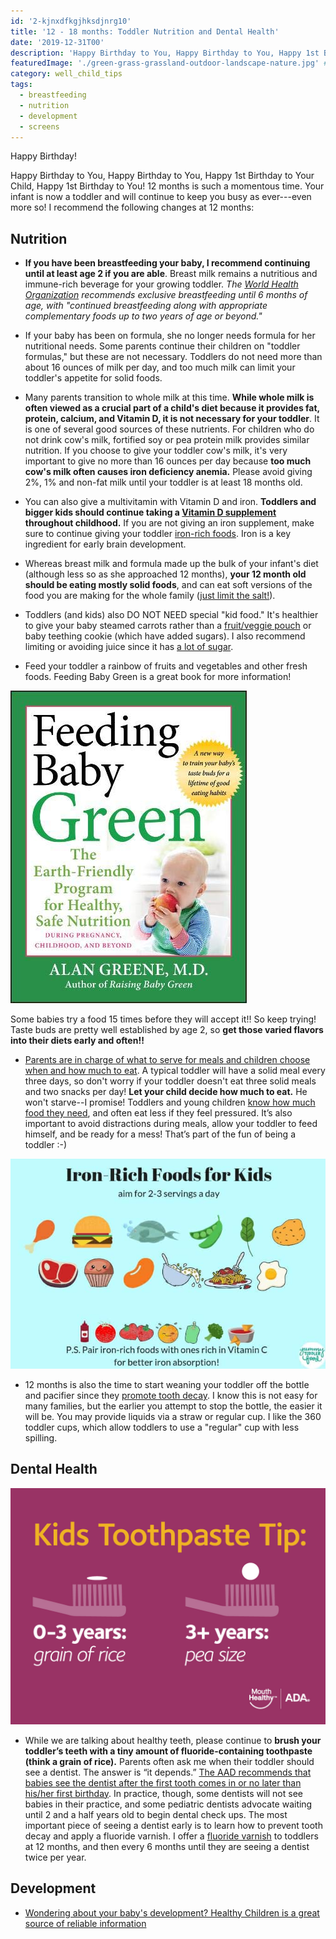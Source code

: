 ```yaml
---
id: '2-kjnxdfkgjhksdjnrg10'
title: '12 - 18 months: Toddler Nutrition and Dental Health'
date: '2019-12-31T00'
description: 'Happy Birthday to You, Happy Birthday to You, Happy 1st Birthday to Your Child, Happy 1st Birthday to You! 12 months is such a momentous time. Your infant is now a toddler and will continue to keep you busy as ever---even more so! I recommend the following changes at 12 months:'
featuredImage: './green-grass-grassland-outdoor-landscape-nature.jpg' #https://www.pxfuel.com/en/free-photo-xnbfj
category: well_child_tips
tags:
  - breastfeeding
  - nutrition
  - development
  - screens
---
```


Happy Birthday!

Happy Birthday to You, Happy Birthday to You, Happy 1st Birthday to Your Child, Happy 1st Birthday to You! 12 months is such a momentous time. Your infant is now a toddler and will continue to keep you busy as ever---even more so! I recommend the following changes at 12 months:

## Nutrition

- **If you have been breastfeeding your baby, I recommend continuing until at least age 2 if you are able**. Breast milk remains a nutritious and immune-rich beverage for your growing toddler. _The [World Health Organization](https://www.who.int/topics/breastfeeding/en/) recommends exclusive breastfeeding until 6 months of age, with "continued breastfeeding along with appropriate complementary foods up to two years of age or beyond."_

- If your baby has been on formula, she no longer needs formula for her nutritional needs. Some parents continue their children on "toddler formulas," but these are not necessary. Toddlers do not need more than about 16 ounces of milk per day, and too much milk can limit your toddler's appetite for solid foods.

- Many parents transition to whole milk at this time. **While whole milk is often viewed as a crucial part of a child's diet because it provides fat, protein, calcium, and Vitamin D, it is not necessary for your toddler**. It is one of several good sources of these nutrients. For children who do not drink cow's milk, fortified soy or pea protein milk provides similar nutrition.  If you choose to give your toddler cow's milk, it's very important to give no more than 16 ounces per day because **too much cow's milk often causes iron deficiency anemia.** Please avoid giving 2%, 1% and non-fat milk until your toddler is at least 18 months old.

- You can also give a multivitamin with Vitamin D and iron. **Toddlers and bigger kids should continue taking a [Vitamin D supplement](https://www.healthychildren.org/English/healthy-living/nutrition/Pages/Vitamin-D-On-the-Double.aspx) throughout childhood.** If you are not giving an iron supplement, make sure to continue giving your toddler [iron-rich foods](https://thrive.kaiserpermanente.org/care-near-you/northern-california/sanfrancisco/wp-content/uploads/sites/11/2017/01/IronReHandoutToddlers.pdf). Iron is a key ingredient for early brain development.

- Whereas breast milk and formula made up the bulk of your infant's diet (although less so as she approached 12 months), **your 12 month old should be eating mostly solid foods**, and can eat soft versions of the food you are making for the whole family ([just limit the salt!](https://www.cdc.gov/vitalsigns/children-sodium/index.html)). 

- Toddlers (and kids) also DO NOT NEED special "kid food." It's healthier to give your baby steamed carrots rather than a [fruit/veggie pouch](https://www.ohbabynutrition.com/blog/the-dark-truth-about-puree-pouches) or baby teething cookie (which have added sugars). I also recommend limiting or avoiding juice since it has [a lot of sugar](https://www.drnadiv.com/sugar/).

- Feed your toddler a rainbow of fruits and vegetables and other fresh foods. Feeding Baby Green is a great book for more information!

![Feeding baby green](./51iZ57GZjJL.jpg)

Some babies try a food 15 times before they will accept it!! So keep trying! Taste buds are pretty well established by age 2, so **get those varied flavors into their diets early and often!!**

- [Parents are in charge of what to serve for meals and children choose when and how much to eat](https://www.drnadiv.com/veggies/). A typical toddler will have a solid meal every three days, so don't worry if your toddler doesn't eat three solid meals and two snacks per day! **Let your child decide how much to eat.** He won't starve--I promise! Toddlers and young children [know how much food they need](https://www.npr.org/sections/thesalt/2016/02/04/465305656/in-babys-first-bite-a-chance-to-shape-a-childs-taste), and often eat less if they feel pressured. It’s also important to avoid distractions during meals, allow your toddler to feed himself, and be ready for a mess! That’s part of the fun of being a toddler :-)

![iron rich food for kids](./iron-rich-food-for-kids-featured.jpg)

- 12 months is also the time to start weaning your toddler off the bottle and pacifier since they [promote tooth decay](https://www.healthychildren.org/English/ages-stages/baby/teething-tooth-care/Pages/How-to-Prevent-Tooth-Decay-in-Your-Baby.aspx). I know this is not easy for many families, but the earlier you attempt to stop the bottle, the easier it will be. You may provide liquids via a straw or regular cup. I like the 360 toddler cups, which allow toddlers to use a "regular" cup with less spilling.

## Dental Health

![kids toothpaste tip](./infographic-kids-toothpaste-tip-7-HR.jpg)

- While we are talking about healthy teeth, please continue to **brush your toddler’s teeth with a tiny amount of fluoride-containing toothpaste (think a grain of rice).** Parents often ask me when their toddler should see a dentist. The answer is “it depends.” [The AAD recommends that babies see the dentist after the first tooth comes in or no later than his/her first birthday](https://www.aapd.org/resources/parent/faq/). In practice, though, some dentists will not see babies in their practice, and some pediatric dentists advocate waiting until 2 and a half years old to begin dental check ups. The most important piece of seeing a dentist early is to learn how to prevent tooth decay and apply a fluoride varnish. I offer a [fluoride varnish](https://mydoctor.kaiserpermanente.org/ncal/Images/Protect%20Your%20Child's%20Smile_tcm75-905119.pdf) to toddlers at 12 months, and then every 6 months until they are seeing a dentist twice per year.

## Development

- [Wondering about your baby's development? Healthy Children is a great source of reliable information](https://healthychildren.org/English/ages-stages/baby/Pages/Developmental-Milestones-12-Months.aspx)
